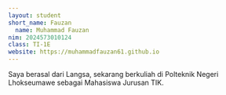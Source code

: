 ```yaml
---
layout: student
short_name: Fauzan
  name: Muhammad Fauzan
nim: 2024573010124
class: TI-1E
website: https://muhammadfauzan61.github.io
---
```

Saya berasal dari Langsa, sekarang berkuliah di Polteknik Negeri Lhokseumawe sebagai Mahasiswa Jurusan TIK. 
